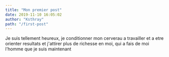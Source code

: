 ```yaml
---
title: "Mon premier post"
date: 2019-11-10 16:05:02
author: "Ksthray"
path: "/first-post"
---
```

Je suis tellement heureux, je conditionner mon cerverau a travailler et a etre orienter resultats
et j'attirer plus de richesse en moi, qui a fais de moi l'homme que je suis maintenant